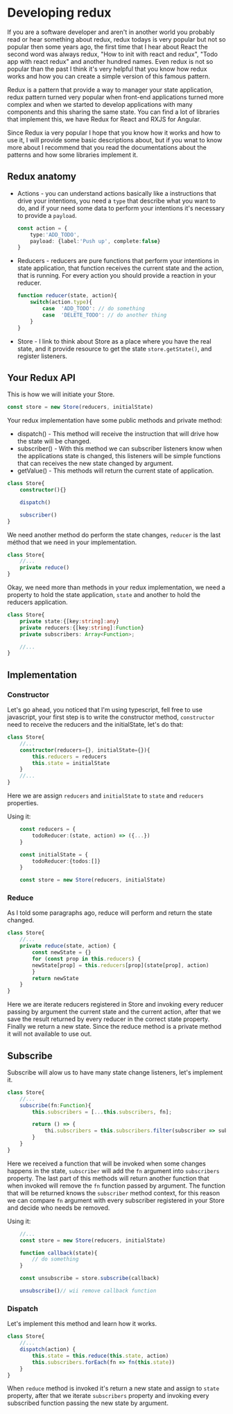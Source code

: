 # Developing redux

If you are a software developer and aren't in another world you probably read or hear something about redux, redux todays is very popular but not so popular then some years ago, the first time that I hear about React the second word was always redux, "How to init with react and redux", "Todo app with react redux" and another hundred names. Even redux is not so popular than the past I think it's very helpful that you know how redux works and how you can create a simple version of this famous pattern.

Redux is a pattern that provide a way to manager your state application, redux pattern turned very popular when front-end applications turned more complex and when we started to develop applications with many components and this sharing the same state. You can find a lot of libraries that implement this, we have Redux for React and RXJS for Angular.

Since Redux ia very popular I hope that you know how it works and how to use it, I will provide some basic descriptions about, but if you wnat to know more about I recommend that you read the documentations about the patterns and how some libraries implement it.

## Redux anatomy

 - Actions - you can understand actions basically like a instructions that drive your intentions, you need a `type` that describe what you want to do, and if your need some data to perform your intentions it's necessary to provide a `payload`.

    ```typescript
    const action = {
        type:'ADD_TODO',
        payload: {label:'Push up', complete:false}
    } 
    ```
- Reducers - reducers are pure functions that perform your intentions in state application, that function receives the current state and the action, that is running. For every action you should provide a reaction in your reducer.

    ```typescript
    function reducer(state, action){
        switch(action.type){
            case  'ADD_TODO': // do something
            case  'DELETE_TODO': // do another thing
        }
    }
    ```
- Store - I link to think about Store as a place where you have the real state, and it provide resource to get the state `store.getState()`, and register listeners.

## Your Redux API

This is how we will initiate your Store.

```typescript
const store = new Store(reducers, initialState)
```

Your redux implementation have some public methods and private method:

  - dispatch() - This method will receive the instruction that will drive how the state will be changed.
  - subscriber() - With this method we can subscriber listeners know when the applications state is changed, this listeners will be simple functions that can receives the new state changed by argument.
  - getValue() - This methods will return the current state of application.

```typescript
class Store{
    constructor(){}

    dispatch()

    subscriber()
}
```

We need another method do perform the state changes, `reducer` is the last méthod that we need in your implementation.

```typescript
class Store{
    //...
    private reduce()
}
```

Okay, we need more than methods in your redux implementation, we need a property to hold the state application, `state` and another to hold the reducers application.

```typescript
class Store{
    private state:{[key:string]:any}
    private reducers:{[key:string]:Function}
    private subscribers: Array<Function>;

    //...
}
```

## Implementation

### Constructor
Let's go ahead, you noticed that I'm using typescript, fell free to use javascript, your first step is to write the constructor method, `constructor` need to receive the reducers and the initialState, let's do that:

```typescript
class Store{
    //...
    constructor(reducers={}, initialState={}){
        this.reducers = reducers
        this.state = initialState
    }
    //...
}
```

Here we are assign `reducers` and `initialState` to `state` and `reducers` properties.

Using it:

```typescript
    const reducers = {
        todoReducer:(state, action) => ({...})
    }

    const initialState = {
        todoReducer:{todos:[]}
    }

    const store = new Store(reducers, initialState)
```

### Reduce
As I told some paragraphs ago, reduce will perform and return the state changed.

```typescript
class Store{
    //...
    private reduce(state, action) {
        const newState = {}
        for (const prop in this.reducers) {
        newState[prop] = this.reducers[prop](state[prop], action)
        }
        return newState
    }
}
```

Here we are iterate reducers registered in Store and invoking every reducer passing by argument the current state and the current action, after that we save the result returned by every reducer in the correct state property. Finally we return a new state. Since the reduce method is a private method it will not available to use out.

## Subscribe
Subscribe will alow us to have many state change listeners, let's implement it.

```typescript
class Store{
    //...
    subscribe(fn:Function){
        this.subscribers = [...this.subscribers, fn];

        return () => {
            thi.subscribers = this.subscribers.filter(subscriber => subscriber !== fn)
        }
    }
}
```

Here we received a function that will be invoked when some changes happens in the state, `subscriber` will add the `fn` argument into `subscribers` property. The last part of this methods will return another function that when invoked will remove the `fn` function passed by argument. The function that will be returned knows the `subscriber` method context, for this reason we can compare `fn` argument with every subscriber registered in your Store and decide who needs be removed.

Using it:

```typescript
    //...
    const store = new Store(reducers, initialState)

    function callback(state){
        // do something
    }

    const unsubscribe = store.subscribe(callback)

    unsubscribe()// wii remove callback function
```


### Dispatch

Let's implement this method and learn how it works.

```typescript
class Store{
    //...
    dispatch(action) {
        this.state = this.reduce(this.state, action)
        this.subscribers.forEach(fn => fn(this.state))
    }
}
```

When `reduce` method is invoked it's return a new state and assign to `state` property, after that we iterate `subscribers` property and invoking every subscribed function passing the new state by argument.